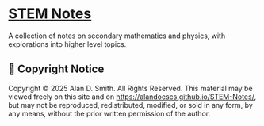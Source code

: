 # [STEM Notes](https://alandoescs.github.io/STEM-Notes/)
A collection of notes on secondary mathematics and physics, with explorations into higher level topics.


## 📜 Copyright Notice

Copyright © 2025 Alan D. Smith. All Rights Reserved.
This material may be viewed freely on this site and on https://alandoescs.github.io/STEM-Notes/, but may not be reproduced, redistributed, modified, or sold in any form, by any means, without the prior written permission of the author.
